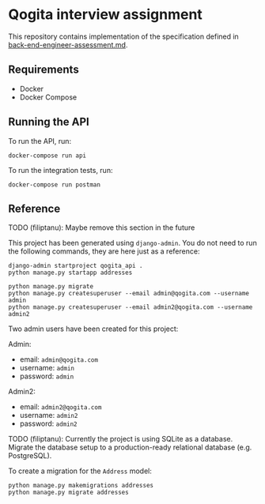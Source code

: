 # Qogita interview assignment

This repository contains implementation of the specification defined in [back-end-engineer-assessment.md](back-end-engineer-assessment.md).

## Requirements

- Docker
- Docker Compose

## Running the API

To run the API, run:

```
docker-compose run api
```

To run the integration tests, run:

```
docker-compose run postman
```
## Reference

TODO (filiptanu): Maybe remove this section in the future

This project has been generated using `django-admin`. You do not need to run the following commands, they are here just as a reference:

```
django-admin startproject qogita_api .
python manage.py startapp addresses

python manage.py migrate
python manage.py createsuperuser --email admin@qogita.com --username admin
python manage.py createsuperuser --email admin2@qogita.com --username admin2
```

Two admin users have been created for this project:

Admin:
- email: `admin@qogita.com`
- username: `admin`
- password: `admin`

Admin2:
- email: `admin2@qogita.com`
- username: `admin2`
- password: `admin2`

TODO (filiptanu): Currently the project is using SQLite as a database. Migrate the database setup to a production-ready relational database (e.g. PostgreSQL).

To create a migration for the `Address` model:

```
python manage.py makemigrations addresses
python manage.py migrate addresses
```
